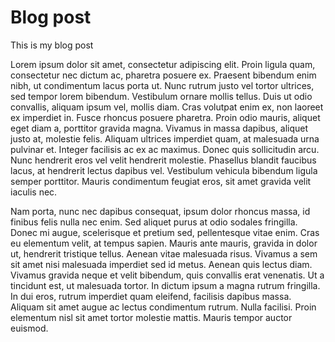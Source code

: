 # Blog post

This is my blog post



Lorem ipsum dolor sit amet, consectetur adipiscing elit. Proin ligula quam, consectetur nec dictum ac, pharetra posuere ex. Praesent bibendum enim nibh, ut condimentum lacus porta ut. Nunc rutrum justo vel tortor ultrices, sed tempor lorem bibendum. Vestibulum ornare mollis tellus. Duis ut odio convallis, aliquam ipsum vel, mollis diam. Cras volutpat enim ex, non laoreet ex imperdiet in. Fusce rhoncus posuere pharetra. Proin odio mauris, aliquet eget diam a, porttitor gravida magna. Vivamus in massa dapibus, aliquet justo at, molestie felis. Aliquam ultrices imperdiet quam, at malesuada urna pulvinar et. Integer facilisis ac ex ac maximus. Donec quis sollicitudin arcu. Nunc hendrerit eros vel velit hendrerit molestie. Phasellus blandit faucibus lacus, at hendrerit lectus dapibus vel. Vestibulum vehicula bibendum ligula semper porttitor. Mauris condimentum feugiat eros, sit amet gravida velit iaculis nec.

Nam porta, nunc nec dapibus consequat, ipsum dolor rhoncus massa, id finibus felis nulla nec enim. Sed aliquet purus at odio sodales fringilla. Donec mi augue, scelerisque et pretium sed, pellentesque vitae enim. Cras eu elementum velit, at tempus sapien. Mauris ante mauris, gravida in dolor ut, hendrerit tristique tellus. Aenean vitae malesuada risus. Vivamus a sem sit amet nisi malesuada imperdiet sed id metus. Aenean quis lectus diam. Vivamus gravida neque et velit bibendum, quis convallis erat venenatis. Ut a tincidunt est, ut malesuada tortor. In dictum ipsum a magna rutrum fringilla. In dui eros, rutrum imperdiet quam eleifend, facilisis dapibus massa. Aliquam sit amet augue ac lectus condimentum rutrum. Nulla facilisi. Proin elementum nisl sit amet tortor molestie mattis. Mauris tempor auctor euismod.
